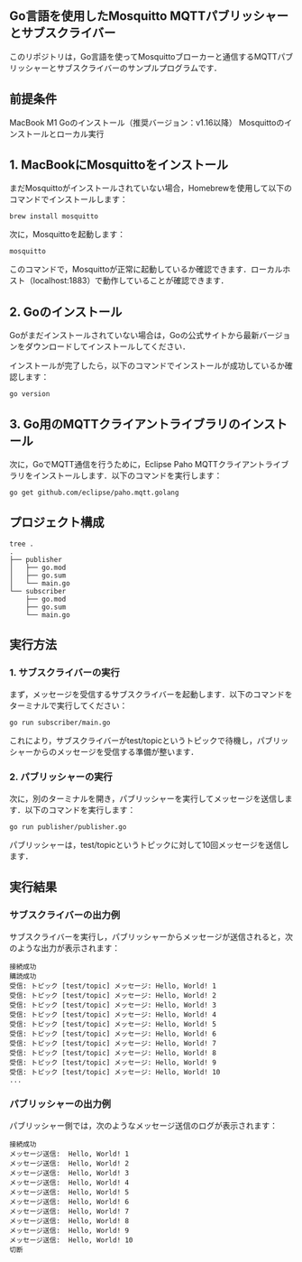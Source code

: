 ## Go言語を使用したMosquitto MQTTパブリッシャーとサブスクライバー
このリポジトリは，Go言語を使ってMosquittoブローカーと通信するMQTTパブリッシャーとサブスクライバーのサンプルプログラムです．

## 前提条件
MacBook M1
Goのインストール（推奨バージョン：v1.16以降）
Mosquittoのインストールとローカル実行

## 1. MacBookにMosquittoをインストール

まだMosquittoがインストールされていない場合，Homebrewを使用して以下のコマンドでインストールします：

```
brew install mosquitto
```

次に，Mosquittoを起動します：


```
mosquitto
```

このコマンドで，Mosquittoが正常に起動しているか確認できます．ローカルホスト（localhost:1883）で動作していることが確認できます．

## 2. Goのインストール

Goがまだインストールされていない場合は，Goの公式サイトから最新バージョンをダウンロードしてインストールしてください．

インストールが完了したら，以下のコマンドでインストールが成功しているか確認します：

```
go version
```


## 3. Go用のMQTTクライアントライブラリのインストール

次に，GoでMQTT通信を行うために，Eclipse Paho MQTTクライアントライブラリをインストールします．以下のコマンドを実行します：

```
go get github.com/eclipse/paho.mqtt.golang
```


## プロジェクト構成

```
tree .
.
├── publisher
│   ├── go.mod
│   ├── go.sum
│   └── main.go
└── subscriber
    ├── go.mod
    ├── go.sum
    └── main.go
```

## 実行方法
### 1. サブスクライバーの実行

まず，メッセージを受信するサブスクライバーを起動します．以下のコマンドをターミナルで実行してください：

```
go run subscriber/main.go
```

これにより，サブスクライバーがtest/topicというトピックで待機し，パブリッシャーからのメッセージを受信する準備が整います．

### 2. パブリッシャーの実行
次に，別のターミナルを開き，パブリッシャーを実行してメッセージを送信します．以下のコマンドを実行します：

```
go run publisher/publisher.go
```

パブリッシャーは，test/topicというトピックに対して10回メッセージを送信します．

## 実行結果

### サブスクライバーの出力例

サブスクライバーを実行し，パブリッシャーからメッセージが送信されると，次のような出力が表示されます：

```
接続成功
購読成功
受信: トピック [test/topic] メッセージ: Hello, World! 1
受信: トピック [test/topic] メッセージ: Hello, World! 2
受信: トピック [test/topic] メッセージ: Hello, World! 3
受信: トピック [test/topic] メッセージ: Hello, World! 4
受信: トピック [test/topic] メッセージ: Hello, World! 5
受信: トピック [test/topic] メッセージ: Hello, World! 6
受信: トピック [test/topic] メッセージ: Hello, World! 7
受信: トピック [test/topic] メッセージ: Hello, World! 8
受信: トピック [test/topic] メッセージ: Hello, World! 9
受信: トピック [test/topic] メッセージ: Hello, World! 10
...
```

### パブリッシャーの出力例

パブリッシャー側では，次のようなメッセージ送信のログが表示されます：

```
接続成功
メッセージ送信:  Hello, World! 1
メッセージ送信:  Hello, World! 2
メッセージ送信:  Hello, World! 3
メッセージ送信:  Hello, World! 4
メッセージ送信:  Hello, World! 5
メッセージ送信:  Hello, World! 6
メッセージ送信:  Hello, World! 7
メッセージ送信:  Hello, World! 8
メッセージ送信:  Hello, World! 9
メッセージ送信:  Hello, World! 10
切断
```
